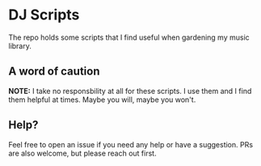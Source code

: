 # DJ Scripts

The repo holds some scripts that I find useful when gardening my music library.

## A word of caution

**NOTE:** I take no responsbility at all for these scripts. I use them and I find them helpful at times. Maybe you will, maybe you won't. 

## Help?

Feel free to open an issue if you need any help or have a suggestion. PRs are also welcome, but please reach out first.